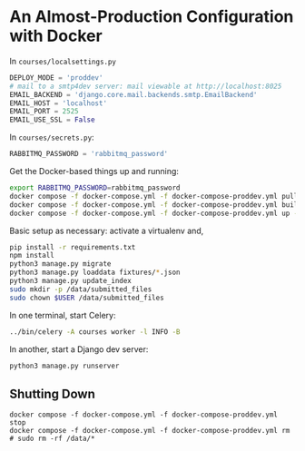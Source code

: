 # An Almost-Production Configuration with Docker

In `courses/localsettings.py`

```py
DEPLOY_MODE = 'proddev'
# mail to a smtp4dev server: mail viewable at http://localhost:8025
EMAIL_BACKEND = 'django.core.mail.backends.smtp.EmailBackend'
EMAIL_HOST = 'localhost'
EMAIL_PORT = 2525
EMAIL_USE_SSL = False
```

In `courses/secrets.py`:
```py
RABBITMQ_PASSWORD = 'rabbitmq_password'
```


Get the Docker-based things up and running:
```sh
export RABBITMQ_PASSWORD=rabbitmq_password
docker compose -f docker-compose.yml -f docker-compose-proddev.yml pull
docker compose -f docker-compose.yml -f docker-compose-proddev.yml build --pull
docker compose -f docker-compose.yml -f docker-compose-proddev.yml up -d
```

Basic setup as necessary: activate a virtualenv and,
```sh
pip install -r requirements.txt
npm install
python3 manage.py migrate
python3 manage.py loaddata fixtures/*.json
python3 manage.py update_index
sudo mkdir -p /data/submitted_files
sudo chown $USER /data/submitted_files
```

In one terminal, start Celery:
```sh
../bin/celery -A courses worker -l INFO -B
```

In another, start a Django dev server:
```sh
python3 manage.py runserver
```

## Shutting Down

```shell
docker compose -f docker-compose.yml -f docker-compose-proddev.yml stop
docker compose -f docker-compose.yml -f docker-compose-proddev.yml rm
# sudo rm -rf /data/*
```
